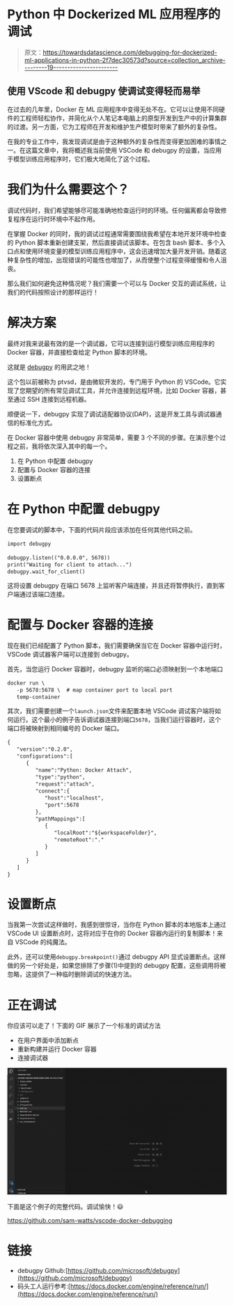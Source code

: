 # Python 中 Dockerized ML 应用程序的调试

> 原文：<https://towardsdatascience.com/debugging-for-dockerized-ml-applications-in-python-2f7dec30573d?source=collection_archive---------19----------------------->

## 使用 VScode 和 debugpy 使调试变得轻而易举

在过去的几年里，Docker 在 ML 应用程序中变得无处不在。它可以让使用不同硬件的工程师轻松协作，并简化从个人笔记本电脑上的原型开发到生产中的计算集群的过渡。另一方面，它为工程师在开发和维护生产模型时带来了额外的复杂性。

在我的专业工作中，我发现调试是由于这种额外的复杂性而变得更加困难的事情之一。在这篇文章中，我将概述我当前使用 VSCode 和 debugpy 的设置，当应用于模型训练应用程序时，它们极大地简化了这个过程。

# 我们为什么需要这个？

调试代码时，我们希望能够尽可能准确地检查运行时的环境。任何偏离都会导致修复程序在运行时环境中不起作用。

在掌握 Docker 的同时，我的调试过程通常需要围绕我希望在本地开发环境中检查的 Python 脚本重新创建支架，然后直接调试该脚本。在包含 bash 脚本、多个入口点和使用环境变量的模型训练应用程序中，这会迅速增加大量开发开销。随着这种复杂性的增加，出现错误的可能性也增加了，从而使整个过程变得缓慢和令人沮丧。

那么我们如何避免这种情况呢？我们需要一个可以与 Docker 交互的调试系统，让我们的代码按照设计的那样运行！

# 解决方案

最终对我来说最有效的是一个调试器，它可以连接到运行模型训练应用程序的 Docker 容器，并直接检查给定 Python 脚本的环境。

这就是 [debugpy](https://github.com/microsoft/debugpy) 的用武之地！

这个包以前被称为 ptvsd，是由微软开发的，专门用于 Python 的 VSCode。它实现了您期望的所有常见调试工具，并允许连接到远程环境，比如 Docker 容器，甚至通过 SSH 连接到远程机器。

顺便说一下，debugpy 实现了调试适配器协议(DAP)，这是开发工具与调试器通信的标准化方式。

在 Docker 容器中使用 debugpy 非常简单，需要 3 个不同的步骤。在演示整个过程之前，我将依次深入其中的每一个。

1.  在 Python 中配置 debugpy
2.  配置与 Docker 容器的连接
3.  设置断点

# 在 Python 中配置 debugpy

在您要调试的脚本中，下面的代码片段应该添加在任何其他代码之前。

```
import debugpy

debugpy.listen(("0.0.0.0", 5678))
print("Waiting for client to attach...")
debugpy.wait_for_client()
```

这将设置 debugpy 在端口 5678 上监听客户端连接，并且还将暂停执行，直到客户端通过该端口连接。

# 配置与 Docker 容器的连接

现在我们已经配置了 Python 脚本，我们需要确保当它在 Docker 容器中运行时，VSCode 调试器客户端可以连接到 debugpy。

首先，当您运行 Docker 容器时，debugpy 监听的端口必须映射到一个本地端口

```
docker run \ 
   -p 5678:5678 \  # map container port to local port
   temp-container
```

其次，我们需要创建一个`launch.json`文件来配置本地 VSCode 调试客户端将如何运行。这个最小的例子告诉调试器连接到端口`5678`，当我们运行容器时，这个端口将被映射到相同编号的 Docker 端口。

```
{
   "version":"0.2.0",
   "configurations":[
      {
         "name":"Python: Docker Attach",
         "type":"python",
         "request":"attach",
         "connect":{
            "host":"localhost",
            "port":5678
         },
         "pathMappings":[
            {
               "localRoot":"${workspaceFolder}",
               "remoteRoot":"."
            }
         ]
      }
   ]
}
```

# 设置断点

当我第一次尝试这样做时，我感到很惊讶，当你在 Python 脚本的本地版本上通过 VSCode UI 设置断点时，这将对应于在你的 Docker 容器内运行的复制脚本！来自 VSCode 的纯魔法。

此外，还可以使用`debugpy.breakpoint()`通过 debugpy API 显式设置断点。这样做的另一个好处是，如果您排除了步骤(1)中提到的 debugpy 配置，这些调用将被忽略，这提供了一种临时删除调试的快速方法。

# 正在调试

你应该可以走了！下面的 GIF 展示了一个标准的调试方法

*   在用户界面中添加断点
*   重新构建并运行 Docker 容器
*   连接调试器

![](img/6d98de4bb9090a717141e7d9a313bc2b.png)

下面是这个例子的完整代码。调试愉快！😃

<https://github.com/sam-watts/vscode-docker-debugging>  

# 链接

*   debugpy Github:[https://github.com/microsoft/debugpy](https://github.com/microsoft/debugpy)
*   码头工人运行参考:[https://docs.docker.com/engine/reference/run/](https://docs.docker.com/engine/reference/run/)